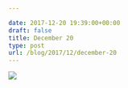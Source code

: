 ```yaml
---

date: 2017-12-20 19:39:00+00:00
draft: false
title: December 20
type: post
url: /blog/2017/12/december-20
---
```




  
   ![](/images/2017-12-20-201712december-20/IMG_3396.jpg)

  


